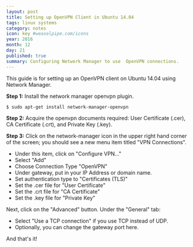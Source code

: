 ```yaml
---
layout: post
title: Setting up OpenVPN Client in Ubuntu 14.04
tags: linux systems
category: notes
icon: key #weaselpipe.com/icons
year: 2016
month: 12
day: 21
published: true
summary: Configuring Network Manager to use  OpenVPN connections.
---
```


This guide is for setting up an OpenVPN client on Ubuntu 14.04 using Network Manager.

**Step 1:** Install the network manager openvpn plugin.

```
$ sudo apt-get install network-manager-openvpn
```

**Step 2:** Acquire the openvpn documents required: User Certificate (.cer), CA Certificate (.crt), and Private Key (.key).


**Step 3:** Click on the network-manager icon in the upper right hand corner of the screen; you should see a new menu item titled "VPN Connections".

 - Under this item, click on "Configure VPN..."
 - Select "Add"
 - Choose Connection Type "OpenVPN"
 - Under gateway, put in your IP Address or domain name.
 - Set authentication type to "Certificates (TLS)"
 - Set the .cer file for "User Certificate"
 - Set the .crt file for "CA Certificate"
 - Set the .key file for "Private Key"

Next, click on the "Advanced" button. Under the "General" tab:
 
 - Select "Use a TCP connection" if you use TCP instead of UDP.
 - Optionally, you can change the gateway port here.

And that's it!

